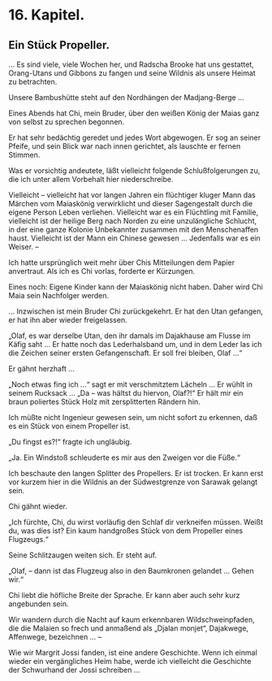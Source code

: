 16\. Kapitel.
=============
Ein Stück Propeller.
--------------------

… Es sind viele, viele Wochen her, und Radscha Brooke hat uns gestattet,
Orang-Utans und Gibbons zu fangen und seine Wildnis als unsere Heimat zu
betrachten.

Unsere Bambushütte steht auf den Nordhängen der Madjang-Berge …

Eines Abends hat Chi, mein Bruder, über den weißen König der Maias ganz von
selbst zu sprechen begonnen.

Er hat sehr bedächtig geredet und jedes Wort abgewogen. Er sog an seiner
Pfeife, und sein Blick war nach innen gerichtet, als lauschte er fernen
Stimmen.

Was er vorsichtig andeutete, läßt vielleicht folgende Schlußfolgerungen zu, die
ich unter allem Vorbehalt hier niederschreibe.

Vielleicht – vielleicht hat vor langen Jahren ein flüchtiger kluger Mann das
Märchen vom Maiaskönig verwirklicht und dieser Sagengestalt durch die eigene
Person Leben verliehen. Vielleicht war es ein Flüchtling mit Familie,
vielleicht ist der heilige Berg nach Norden zu eine unzulängliche Schlucht, in
der eine ganze Kolonie Unbekannter zusammen mit den Menschenaffen haust.
Vielleicht ist der Mann ein Chinese gewesen … Jedenfalls war es ein Weiser. –

Ich hatte ursprünglich weit mehr über Chis Mitteilungen dem Papier anvertraut.
Als ich es Chi vorlas, forderte er Kürzungen.

Eines noch: Eigene Kinder kann der Maiaskönig nicht haben. Daher wird Chi Maia
sein Nachfolger werden.

… Inzwischen ist mein Bruder Chi zurückgekehrt. Er hat den Utan gefangen, er
hat ihn aber wieder freigelassen.

„Olaf, es war derselbe Utan, den ihr damals im Dajakhause am Flusse im Käfig
saht … Er hatte noch das Lederhalsband um, und in dem Leder las ich die Zeichen
seiner ersten Gefangenschaft. Er soll frei bleiben, Olaf …“

Er gähnt herzhaft …

„Noch etwas fing ich …“ sagt er mit verschmitztem Lächeln … Er wühlt in seinem
Rucksack … „Da – was hältst du hiervon, Olaf?!“ Er hält mir ein braun poliertes
Stück Holz mit zersplitterten Rändern hin.

Ich müßte nicht Ingenieur gewesen sein, um nicht sofort zu erkennen, daß es ein
Stück von einem Propeller ist.

„Du fingst es?!“ fragte ich ungläubig.

„Ja. Ein Windstoß schleuderte es mir aus den Zweigen vor die Füße.“

Ich beschaute den langen Splitter des Propellers. Er ist trocken. Er kann erst
vor kurzem hier in die Wildnis an der Südwestgrenze von Sarawak gelangt sein.

Chi gähnt wieder.

„Ich fürchte, Chi, du wirst vorläufig den Schlaf dir verkneifen müssen. Weißt
du, was dies ist? Ein kaum handgroßes Stück von dem Propeller eines Flugzeugs.“

Seine Schlitzaugen weiten sich. Er steht auf.

„Olaf, – dann ist das Flugzeug also in den Baumkronen gelandet … Gehen wir.“

Chi liebt die höfliche Breite der Sprache. Er kann aber auch sehr kurz
angebunden sein.

Wir wandern durch die Nacht auf kaum erkennbaren Wildschweinpfaden, die die
Malaien so frech und anmaßend als „Djalan monjet“, Dajakwege, Affenwege,
bezeichnen … –

Wie wir Margrit Jossi fanden, ist eine andere Geschichte. Wenn ich einmal
wieder ein vergängliches Heim habe, werde ich vielleicht die Geschichte der
Schwurhand der Jossi schreiben …


